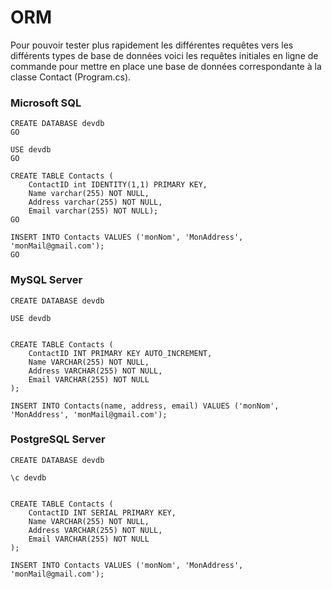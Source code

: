 # ORM


Pour pouvoir tester plus rapidement les différentes requêtes vers les différents types de base de données voici les requêtes initiales en ligne de commande pour mettre en place une base de données correspondante à la classe Contact (Program.cs).

### Microsoft SQL

```
CREATE DATABASE devdb
GO

USE devdb
GO

CREATE TABLE Contacts (
    ContactID int IDENTITY(1,1) PRIMARY KEY,
    Name varchar(255) NOT NULL,
    Address varchar(255) NOT NULL,
    Email varchar(255) NOT NULL);
GO

INSERT INTO Contacts VALUES ('monNom', 'MonAddress', 'monMail@gmail.com');
GO
```

### MySQL Server

```
CREATE DATABASE devdb

USE devdb


CREATE TABLE Contacts (
    ContactID INT PRIMARY KEY AUTO_INCREMENT,
    Name VARCHAR(255) NOT NULL,
    Address VARCHAR(255) NOT NULL,
    Email VARCHAR(255) NOT NULL
);

INSERT INTO Contacts(name, address, email) VALUES ('monNom', 'MonAddress', 'monMail@gmail.com');
```

### PostgreSQL Server

```
CREATE DATABASE devdb

\c devdb


CREATE TABLE Contacts (
    ContactID INT SERIAL PRIMARY KEY,
    Name VARCHAR(255) NOT NULL,
    Address VARCHAR(255) NOT NULL,
    Email VARCHAR(255) NOT NULL
);

INSERT INTO Contacts VALUES ('monNom', 'MonAddress', 'monMail@gmail.com');
```

